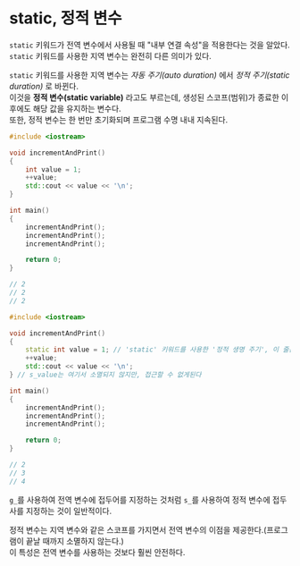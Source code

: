 # static, 정적 변수

`static` 키워드가 전역 변수에서 사용될 때 "내부 연결 속성"을 적용한다는 것을 알았다. `static` 키워드를 사용한 지역 변수는 완전히 다른 의미가 있다.<br>

`static` 키워드를 사용한 지역 변수는 *자동 주기(auto duration)* 에서 *정적 주기(static duration)* 로 바뀐다.<br>
이것을 **정적 변수(static variable)** 라고도 부르는데, 생성된 스코프(범위)가 종료한 이후에도 해당 값을 유지하는 변수다.<br>
또한, 정적 변수는 한 번만 초기화되며 프로그램 수명 내내 지속된다.

```cpp
#include <iostream>

void incrementAndPrint()
{
    int value = 1;
    ++value;
    std::cout << value << '\n';
}

int main()
{   
    incrementAndPrint();
    incrementAndPrint();
    incrementAndPrint();

    return 0;
}

// 2
// 2
// 2
```

```cpp
#include <iostream>

void incrementAndPrint()
{
    static int value = 1; // 'static' 키워드를 사용한 '정적 생명 주기', 이 줄은 한번만 실행된다.
    ++value;
    std::cout << value << '\n';
} // s_value는 여기서 소멸되지 않지만, 접근할 수 없게된다

int main()
{   
    incrementAndPrint();
    incrementAndPrint();
    incrementAndPrint();

    return 0;
}

// 2
// 3
// 4
```

`g_`를 사용하여 전역 변수에 접두어를 지정하는 것처럼 `s_`를 사용하여 정적 변수에 접두사를 지정하는 것이 일반적이다.<br>

정적 변수는 지역 변수와 같은 스코프를 가지면서 전역 변수의 이점을 제공한다.(프로그램이 끝날 때까지 소멸하지 않는다.)<br>
이 특성은 전역 변수를 사용하는 것보다 훨씬 안전하다.